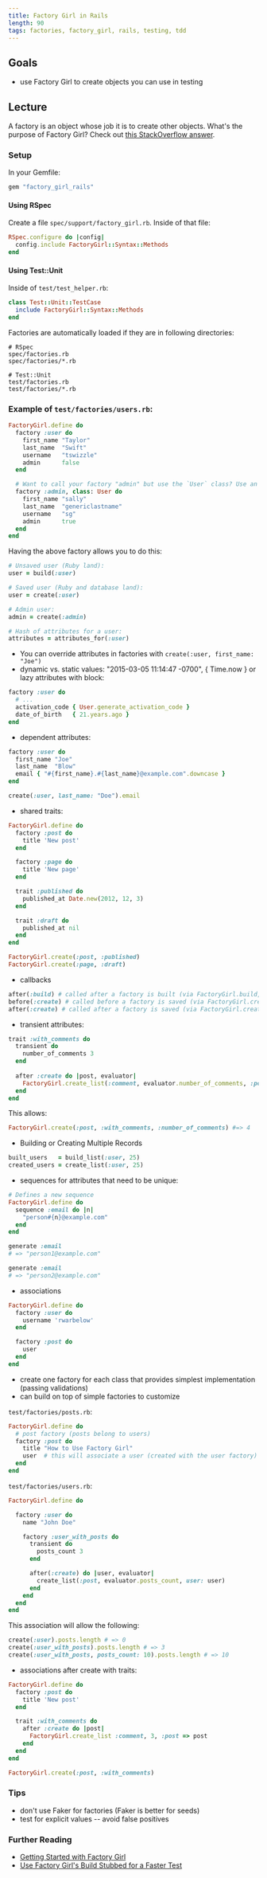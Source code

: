 ```yaml
---
title: Factory Girl in Rails
length: 90
tags: factories, factory_girl, rails, testing, tdd
---
```


## Goals

* use Factory Girl to create objects you can use in testing

## Lecture

A factory is an object whose job it is to create other objects. What's the purpose of Factory Girl? Check out [this StackOverflow answer](http://stackoverflow.com/questions/5183975/factory-girl-whats-the-purpose).

### Setup

In your Gemfile: 

```ruby
gem "factory_girl_rails"
```

#### Using RSpec

Create a file `spec/support/factory_girl.rb`. Inside of that file: 

```ruby
RSpec.configure do |config|
  config.include FactoryGirl::Syntax::Methods
end
```

#### Using Test::Unit

Inside of `test/test_helper.rb`:

```ruby
class Test::Unit::TestCase
  include FactoryGirl::Syntax::Methods
end
```

Factories are automatically loaded if they are in following directories:

```
# RSpec
spec/factories.rb
spec/factories/*.rb

# Test::Unit
test/factories.rb
test/factories/*.rb
```

### Example of `test/factories/users.rb`:

```ruby
FactoryGirl.define do
  factory :user do
    first_name "Taylor"
    last_name  "Swift"
    username   "tswizzle"
    admin      false
  end

  # Want to call your factory "admin" but use the `User` class? Use an alias like this.
  factory :admin, class: User do  
    first_name "sally"
    last_name  "genericlastname"
    username   "sg"
    admin      true
  end
end
```

Having the above factory allows you to do this:

```ruby
# Unsaved user (Ruby land):
user = build(:user)

# Saved user (Ruby and database land):
user = create(:user)

# Admin user:
admin = create(:admin)

# Hash of attributes for a user:
attributes = attributes_for(:user)
```

* You can override attributes in factories with `create(:user, first_name: "Joe")`
* dynamic vs. static values: "2015-03-05 11:14:47 -0700", { Time.now } or lazy attributes with block:

```ruby
factory :user do
  # ...
  activation_code { User.generate_activation_code }
  date_of_birth   { 21.years.ago }
end
```

* dependent attributes:

```ruby
factory :user do
  first_name "Joe"
  last_name  "Blow"
  email { "#{first_name}.#{last_name}@example.com".downcase }
end

create(:user, last_name: "Doe").email
```

* shared traits:

```ruby
FactoryGirl.define do
  factory :post do
    title 'New post'
  end

  factory :page do
    title 'New page'
  end

  trait :published do
    published_at Date.new(2012, 12, 3)
  end

  trait :draft do
    published_at nil
  end
end

FactoryGirl.create(:post, :published)
FactoryGirl.create(:page, :draft)
```

* callbacks

```ruby
after(:build) # called after a factory is built (via FactoryGirl.build, FactoryGirl.create)
before(:create) # called before a factory is saved (via FactoryGirl.create)
after(:create) # called after a factory is saved (via FactoryGirl.create)
```

* transient attributes:

```ruby
trait :with_comments do
  transient do
    number_of_comments 3
  end
  
  after :create do |post, evaluator|
    FactoryGirl.create_list(:comment, evaluator.number_of_comments, :post => post)
  end
end
```

This allows:

```ruby
FactoryGirl.create(:post, :with_comments, :number_of_comments) #=> 4
```

* Building or Creating Multiple Records

```ruby
built_users   = build_list(:user, 25)
created_users = create_list(:user, 25)
```

* sequences for attributes that need to be unique:

```ruby
# Defines a new sequence
FactoryGirl.define do
  sequence :email do |n|
    "person#{n}@example.com"
  end
end

generate :email
# => "person1@example.com"

generate :email
# => "person2@example.com"
```

* associations

```ruby
FactoryGirl.define do
  factory :user do
    username 'rwarbelow'
  end

  factory :post do
    user
  end
end
```

* create one factory for each class that provides simplest implementation (passing validations)
* can build on top of simple factories to customize

`test/factories/posts.rb`:

```ruby
FactoryGirl.define do
  # post factory (posts belong to users)
  factory :post do
    title "How to Use Factory Girl"
    user  # this will associate a user (created with the user factory) with this post
  end
end
```

`test/factories/users.rb`:

```ruby 
FactoryGirl.define do

  factory :user do
    name "John Doe"

    factory :user_with_posts do
      transient do
        posts_count 3
      end

      after(:create) do |user, evaluator|
        create_list(:post, evaluator.posts_count, user: user)
      end
    end
  end
end
```

This association will allow the following: 

```ruby
create(:user).posts.length # => 0
create(:user_with_posts).posts.length # => 3
create(:user_with_posts, posts_count: 10).posts.length # => 10
```

* associations after create with traits:

```ruby
FactoryGirl.define do
  factory :post do
    title 'New post'
  end

  trait :with_comments do
    after :create do |post|
      FactoryGirl.create_list :comment, 3, :post => post
    end
  end
end

FactoryGirl.create(:post, :with_comments)
```

### Tips

* don't use Faker for factories (Faker is better for seeds)
* test for explicit values -- avoid false positives


### Further Reading

* [Getting Started with Factory Girl](https://github.com/thoughtbot/factory_girl/blob/master/GETTING_STARTED.md)
* [Use Factory Girl's Build Stubbed for a Faster Test](https://robots.thoughtbot.com/use-factory-girls-build-stubbed-for-a-faster-test)

